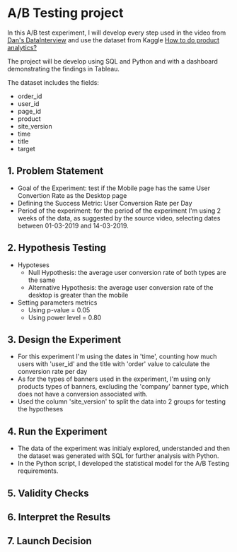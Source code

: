 # A/B Testing project

In this A/B test experiment, I will develop every step used in the video from [Dan's DataInterview](https://www.youtube.com/watch?v=DUNk4GPZ9bw&list=PLKY9mP2WUbt61RxSTpm6eWkNbBZNUhiUg) and use the dataset from Kaggle [How to do product analytics?](https://www.kaggle.com/datasets/podsyp/how-to-do-product-analytics/data)

The project will be develop using SQL and Python and with a dashboard demonstrating the findings in Tableau.

The dataset includes the fields:
- order_id
- user_id
- page_id
- product
- site_version
- time
- title
- target

## 1. Problem Statement
- Goal of the Experiment: test if the Mobile page has the same User Convertion Rate as the Desktop page 
- Defining the Success Metric: User Conversion Rate per Day
- Period of the experiment: for the period of the experiment I'm using 2 weeks of the data, as suggested by the source video, selecting dates between 01-03-2019 and 14-03-2019.

## 2. Hypothesis Testing
- Hypoteses
    - Null Hypothesis: the average user conversion rate of both types are the same
    - Alternative Hypothesis: the average user conversion rate of the desktop is greater than the mobile
- Setting parameters metrics
    - Using p-value = 0.05
    - Using power level = 0.80

## 3. Design the Experiment
- For this experiment I'm using the dates in 'time', counting how much users with 'user_id' and the title with 'order' value to calculate the conversion rate per day
- As for the types of banners used in the experiment, I'm using only products types of banners, excluding the 'company' banner type, which does not have a conversion associated with.
- Used the column 'site_version' to split the data into 2 groups for testing the hypotheses

## 4. Run the Experiment
- The data of the experiment was initialy explored, understanded and then the dataset was generated with SQL for further analysis with Python.
- In the Python script, I developed the statistical model for the A/B Testing requirements.

## 5. Validity Checks

## 6. Interpret the Results

## 7. Launch Decision
